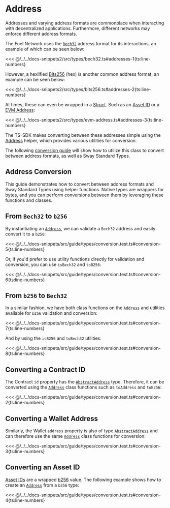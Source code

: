 # Address

Addresses and varying address formats are commonplace when interacting with decentralized applications. Furthermore, different networks may enforce different address formats.

The Fuel Network uses the [`Bech32`](../types/bech32.md) address format for its interactions, an example of which can be seen below:

<<< @/../../docs-snippets2/src/types/bech32.ts#addresses-1{ts:line-numbers}

However, a hexlified [Bits256](../types/bits256.md) (hex) is another common address format; an example can be seen below:

<<< @/../../docs-snippets2/src/types/bits256.ts#addresses-2{ts:line-numbers}

At times, these can even be wrapped in a [Struct](../types/structs.md). Such as an [Asset ID](../types/asset-id.md) or a [EVM Address](../types/evm-address.md):

<<< @/../../docs-snippets2/src/types/evm-address.ts#addresses-3{ts:line-numbers}

The TS-SDK makes converting between these addresses simple using the [Address](../types/address.md) helper, which provides various utilities for conversion.

The following [conversion guide](./address-conversion.md#address-conversion) will show how to utilize this class to convert between address formats, as well as Sway Standard Types.

## Address Conversion

This guide demonstrates how to convert between address formats and Sway Standard Types using helper functions. Native types are wrappers for bytes, and you can perform conversions between them by leveraging these functions and classes.

## From `Bech32` to `b256`

By instantiating an [`Address`](../../api/Address/Address.md), we can validate a `Bech32` address and easily convert it to a `b256`:

<<< @/../../docs-snippets/src/guide/types/conversion.test.ts#conversion-5{ts:line-numbers}

Or, if you'd prefer to use utility functions directly for validation and conversion, you can use `isBech32` and `toB256`:

<<< @/../../docs-snippets/src/guide/types/conversion.test.ts#conversion-6{ts:line-numbers}

## From `b256` to `Bech32`

In a similar fashion, we have both class functions on the [`Address`](../../api/Address/Address.md) and utilities available for `b256` validation and conversion:

<<< @/../../docs-snippets/src/guide/types/conversion.test.ts#conversion-7{ts:line-numbers}

And by using the `isB256` and `toBech32` utilities:

<<< @/../../docs-snippets/src/guide/types/conversion.test.ts#conversion-8{ts:line-numbers}

## Converting a Contract ID

The Contract `id` property has the [`AbstractAddress`](../types/address.md#abstractaddress-class) type. Therefore, it can be converted using the [`Address`](../../api/Address/Address.md) class functions such as `toAddress` and `toB256`:

<<< @/../../docs-snippets/src/guide/types/conversion.test.ts#conversion-2{ts:line-numbers}

## Converting a Wallet Address

Similarly, the Wallet `address` property is also of type [`AbstractAddress`](../types/address.md#abstractaddress-class) and can therefore use the same [`Address`](../../api/Address/Address.md) class functions for conversion:

<<< @/../../docs-snippets/src/guide/types/conversion.test.ts#conversion-3{ts:line-numbers}

## Converting an Asset ID

[Asset IDs](../types/asset-id.md) are a wrapped [b256](../types/bits256.md) value. The following example shows how to create an [`Address`](../../api/Address/Address.md) from a `b256` type:

<<< @/../../docs-snippets/src/guide/types/conversion.test.ts#conversion-4{ts:line-numbers}
